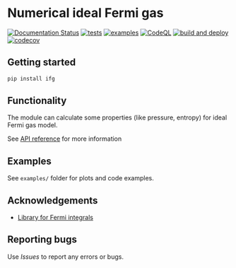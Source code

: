 # Numerical ideal Fermi gas

[![Documentation Status](https://readthedocs.org/projects/ifg-py/badge/?version=latest)](https://ifg-py.readthedocs.io/en/latest/?badge=latest)
[![tests](https://github.com/alekseik1/ifg-py/workflows/tests/badge.svg?branch=master)](https://github.com/alekseik1/ifg-py/actions?query=workflow%3A%22tests%22)
[![examples](https://github.com/alekseik1/ifg-py/workflows/examples/badge.svg?branch=master)](https://github.com/alekseik1/ifg-py/actions?query=workflow%3A%22examples%22)
[![CodeQL](https://github.com/alekseik1/ifg-py/workflows/CodeQL/badge.svg?branch=master)](https://github.com/alekseik1/ifg-py/actions?query=workflow%3A%22CodeQL%22)
[![build and deploy](https://github.com/alekseik1/ifg-py/workflows/build%20and%20deploy/badge.svg?branch=master)](https://github.com/alekseik1/ifg-py/actions)
[![codecov](https://codecov.io/gh/alekseik1/ifg-py/branch/master/graph/badge.svg?token=45T6I5O81G)](https://codecov.io/gh/alekseik1/ifg-py)

## Getting started
```bash
pip install ifg
```

## Functionality
The module can calculate some properties (like pressure, entropy) for ideal Fermi gas model.

See [API reference](https://ifg-py.readthedocs.io/en/latest/) for more information


## Examples
See `examples/` folder for plots and code examples.

## Acknowledgements
- [Library for Fermi integrals](https://pypi.org/project/fdint/)


## Reporting bugs
Use *Issues* to report any errors or bugs.

